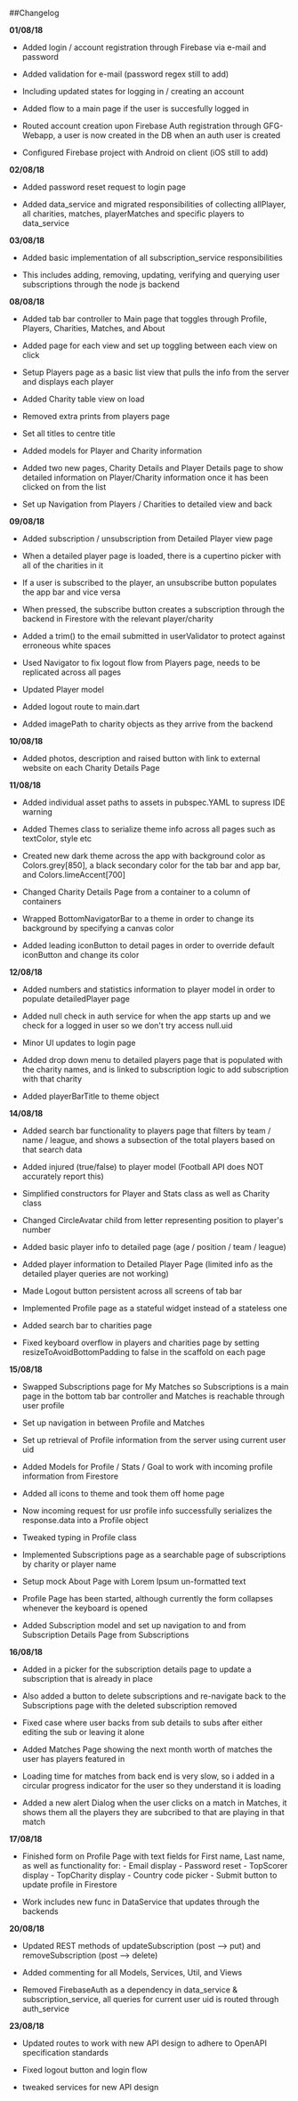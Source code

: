 ##Changelog

__01/08/18__

- Added login / account registration through Firebase via e-mail and password

- Added validation for e-mail (password regex still to add)

- Including updated states for logging in / creating an account

- Added flow to a main page if the user is succesfully logged in

- Routed account creation upon Firebase Auth registration through GFG-Webapp, a user is now created in the DB when an auth user is created

- Configured Firebase project with Android on client (iOS still to add)

__02/08/18__

- Added password reset request to login page

- Added data_service and migrated responsibilities of collecting allPlayer, all charities, matches, playerMatches and specific
players to data_service

__03/08/18__

- Added basic implementation of all subscription_service responsibilities

- This includes adding, removing, updating, verifying and querying user subscriptions through the node js backend

__08/08/18__

- Added tab bar controller to Main page that toggles through Profile, Players, Charities, Matches, and About

- Added page for each view and set up toggling between each view on click

- Setup Players page as a basic list view that pulls the info from the server and displays each player

- Added Charity table view on load

- Removed extra prints from players page

- Set all titles to centre title

- Added models for Player and Charity information

- Added two new pages, Charity Details and Player Details page to show detailed information on Player/Charity information once it has been clicked on from the list

- Set up Navigation from Players / Charities to detailed view and back

__09/08/18__

- Added subscription / unsubscription from Detailed Player view page

- When a detailed player page is loaded, there is a cupertino picker with all of the charities in it

- If a user is subscribed to the player, an unsubscribe button populates the app bar and vice versa

- When pressed, the subscribe button creates a subscription through the backend in Firestore with the relevant player/charity

- Added a trim() to the email submitted in userValidator to protect against erroneous white spaces

- Used Navigator to fix logout flow from Players page, needs to be replicated across all pages

- Updated Player model

- Added logout route to main.dart

- Added imagePath to charity objects as they arrive from the backend

__10/08/18__

- Added photos, description and raised button with link to external website on each Charity Details Page

__11/08/18__

- Added individual asset paths to assets in pubspec.YAML to supress IDE warning

- Added Themes class to serialize theme info across all pages such as textColor, style etc

- Created new dark theme across the app with background color as Colors.grey[850], a black secondary color for the tab bar and app bar, and Colors.limeAccent[700]

- Changed Charity Details Page from a container to a column of containers

- Wrapped BottomNavigatorBar to a theme in order to change its background by specifying a canvas color

- Added leading iconButton to detail pages in order to override default iconButton and change its color

__12/08/18__

- Added numbers and statistics information to player model in order to populate detailedPlayer page

- Added null check in auth service for when the app starts up and we check for a logged in user so we don't try access null.uid

- Minor UI updates to login page

- Added drop down menu to detailed players page that is populated with the charity names, and is linked to subscription logic to add subscription with that charity

- Added playerBarTitle to theme object

__14/08/18__

- Added search bar functionality to players page that filters by team / name / league, and shows a subsection of the total players based on that search data

- Added injured (true/false) to player model (Football API does NOT accurately report this)

- Simplified constructors for Player and Stats class as well as Charity class

- Changed CircleAvatar child from letter representing position to player's number

- Added basic player info to detailed page (age / position / team / league)

- Added player information to Detailed Player Page (limited info as the detailed player queries are not working)

- Made Logout button persistent across all screens of tab bar

- Implemented Profile page as a stateful widget instead of a stateless one

- Added search bar to charities page

- Fixed keyboard overflow in players and charities page by setting resizeToAvoidBottomPadding to false in the scaffold on each page

__15/08/18__

- Swapped Subscriptions page for My Matches so Subscriptions is a main page in the bottom tab bar controller and Matches is reachable through user profile

- Set up navigation in between Profile and Matches

- Set up retrieval of Profile information from the server using current user uid

- Added Models for Profile / Stats / Goal to work with incoming profile information from Firestore

- Added all icons to theme and took them off home page

- Now incoming request for usr profile info successfully serializes the response.data into a Profile object

- Tweaked typing in Profile class

- Implemented Subscriptions page as a searchable page of subscriptions by charity or player name

- Setup mock About Page with Lorem Ipsum un-formatted text

- Profile Page has been started, although currently the form collapses whenever the keyboard is opened

- Added Subscription model and set up navigation to and from Subscription Details Page from Subscriptions

__16/08/18__

- Added in a picker for the subscription details page to update a subscription that is already in place

- Also added a button to delete subscriptions and re-navigate back to the Subscriptions page with the deleted subscription removed

- Fixed case where user backs from sub details to subs after either editing the sub or leaving it alone

- Added Matches Page showing the next month worth of matches the user has players featured in

- Loading time for matches from back end is very slow, so i added in a circular progress indicator for the user so they understand it is loading

- Added a new alert Dialog when the user clicks on a match in Matches, it shows them all the players they are subcribed to that are playing in that match

__17/08/18__

- Finished form on Profile Page with text fields for First name, Last name, as well as functionality for:
        - Email display
        - Password reset
        - TopScorer display
        - TopCharity display
        - Country code picker
        - Submit button to update profile in Firestore

- Work includes new func in DataService that updates through the backends


__20/08/18__

- Updated REST methods of updateSubscription (post --> put) and removeSubscription (post --> delete)

- Added commenting for all Models, Services, Util, and Views

- Removed FirebaseAuth as a dependency in data_service & subscription_service, all queries for current user uid is routed through auth_service

__23/08/18__

- Updated routes to work with new API design to adhere to OpenAPI specification standards

- Fixed logout button and login flow

- tweaked services for new API design